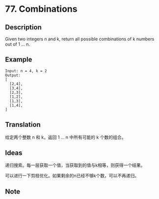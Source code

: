 # 77. Combinations
## Description
Given two integers n and k, return all possible combinations of k numbers out of 1 ... n.

## Example
```$xslt
Input: n = 4, k = 2
Output:
[
  [2,4],
  [3,4],
  [2,3],
  [1,2],
  [1,3],
  [1,4],
]
```
## Translation
给定两个整数 n 和 k，返回 1 ... n 中所有可能的 k 个数的组合。
## Ideas
递归搜索。每一层获取一个值，当获取到的值与k相等，则获得一个结果。

可以进行一下剪枝优化。如果剩余的n已经不够k个数，可以不再递归。

## Note
